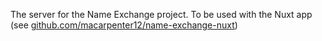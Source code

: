 The server for the Name Exchange project. To be used with the Nuxt app (see <a href=https://github.com/macarpenter12/name-exchange-nuxt>github.com/macarpenter12/name-exchange-nuxt</a>)
